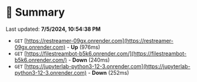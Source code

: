 # 📖 Summary
Last updated: **7/5/2024, 10:54:38 PM**

- `GET` [https://restreamer-09gx.onrender.com](https://restreamer-09gx.onrender.com) - **Up** (976ms)
- `GET` [https://filestreambot-b5k6.onrender.com/](https://filestreambot-b5k6.onrender.com/) - **Down** (240ms)
- `GET` [https://jupyterlab-python3-12-3.onrender.com](https://jupyterlab-python3-12-3.onrender.com) - **Down** (252ms)
